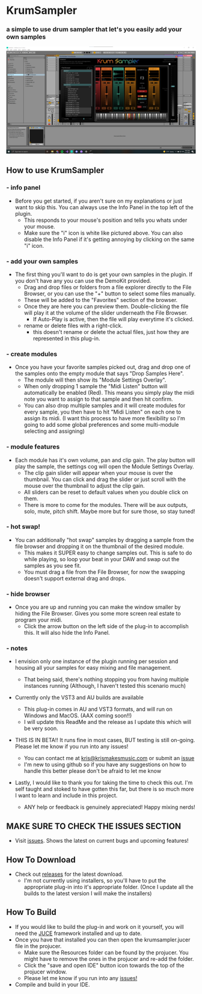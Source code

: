 # KrumSampler

### a simple to use drum sampler that let's you easily add your own samples

![image](https://github.com/krismakesstuff/KrumSampler/blob/master/Screenshot2021-12-21.png)

## How to use KrumSampler

### - info panel
- Before you get started, if you aren't sure on my explanations or just want to skip this. You can always use the Info Panel in the top left of the plugin. 
  - This responds to your mouse's position and tells you whats under your mouse. 
  - Make sure the "i" icon is white like pictured above. You can also disable the Info Panel if it's getting annoying by clicking on the same "i" icon. 
### - add your own samples
- The first thing you'll want to do is get your own samples in the plugin. If you don't have any you can use the DemoKit provided.
  - Drag and drop files or folders from a file explorer directly to the File Browser, or you can use the "+" button to select some files manually. 
  - These will be added to the "Favorites" section of the browser.
  - Once they are here you can preview them. Double-clicking the file will play it at the volume of the slider underneath the File Browser.
    - If Auto-Play is active, then the file will play everytime it's clicked.  
  - rename or delete files with a right-click.
    - this doesn't rename or delete the actual files, just how they are represented in this plug-in. 
### - create modules
- Once you have your favorite samples picked out, drag and drop one of the samples onto the empty module that says "Drop Samples Here".
  - The module will then show its "Module Settings Overlay". 
  - When only dropping 1 sample the "Midi Listen" button will automatically be enabled (Red). This means you simply play the midi note you want to assign to that sample and then hit confirm. 
  - You can also drop multiple samples and it will create modules for every sample, you then have to hit "Midi Listen" on each one to assign its midi. (I want this process to have more flexibility so I'm going to add some global preferences and some multi-module selecting and assigning)
### - module features
- Each module has it's own volume, pan and clip gain. The play button will play the sample, the settings cog will open the Module Settings Overlay. 
  - The clip gain slider will appear when your mouse is over the thumbnail. You can click and drag the slider or just scroll with the mouse over the thumbnail to adjust the clip gain.
  - All sliders can be reset to default values when you double click on them.
  - There is more to come for the modules. There will be aux outputs, solo, mute, pitch shift. Maybe more but for sure those, so stay tuned!
### - hot swap!
- You can additionally "hot swap" samples by dragging a sample from the file browser and dropping it on the thumbnail of the desired module.
  - This makes it SUPER easy to change samples out. This is safe to do while playing, so loop your beat in your DAW and swap out the samples as you see fit. 
  - You must drag a file from the File Browser, for now the swapping doesn't support external drag and drops.
### - hide browser
- Once you are up and running you can make the window smaller by hiding the File Browser. Gives you some more screen real estate to program your midi. 
  - Click the arrow button on the left side of the plug-in to accomplish this. It will also hide the Info Panel.
### - notes
- I envision only one instance of the plugin running per session and housing all your samples for easy mixing and file management. 
  - That being said, there's nothing stopping you from having multiple instances running (Although, I haven't tested this scenario much)
- Currently only the VST3 and AU builds are available
  - This plug-in comes in AU and VST3 formats, and will run on Windows and MacOS. (AAX coming soon!!)
  - I will update this ReadMe and the release as I update this which will be very soon.
  
- THIS IS IN BETA!! It runs fine in most cases, BUT testing is still on-going. Please let me know if you run into any issues!
  - You can contact me at <kris@krismakesmusic.com> or submit an [issue](https://github.com/krismakesstuff/KrumSampler/issues)
  - I'm new to using github so if you have any suggestions on how to handle this better please don't be afraid to let me know 
- Lastly, I would like to thank you for taking the time to check this out. I'm self taught and stoked to have gotten this far, but there is so much more I want to learn and include in this project. 
  - ANY help or feedback is genuinely appreciated! Happy mixing nerds!

## MAKE SURE TO CHECK THE ISSUES SECTION
- Visit [issues](https://github.com/krismakesstuff/KrumSampler/issues). Shows the latest on current bugs and upcoming features! 

## How To Download
- Check out [releases](https://github.com/krismakesstuff/KrumSampler/releases) for the latest download. 
  - I'm not currently using installers, so you'll have to put the appropriate plug-in into it's appropriate folder. (Once I update all the builds to the latest version I will make the installers)

## How To Build
- If you would like to build the plug-in and work on it yourself, you will need the [JUCE](https://github.com/juce-framework/JUCE) framework installed and up to date. 
- Once you have that installed you can then open the krumsampler.jucer file in the projucer.  
  - Make sure the Resources folder can be found by the projucer. You might have to remove the ones in the projucer and re-add the folder. 
  - Click the "save and open IDE" button icon towards the top of the projucer window. 
  - Please let me know if you run into any [issues!](https://github.com/krismakesstuff/KrumSampler/issues)
- Compile and build in your IDE.
